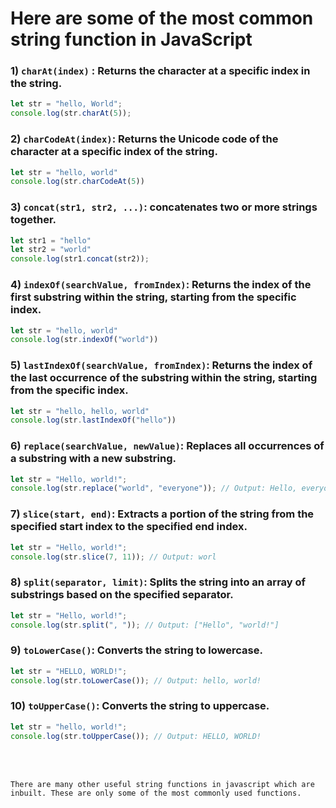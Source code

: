 # Here are some of the most common string function in JavaScript

### 1) `charAt(index)` : Returns the character at a specific index in the string.

``` javascript
let str = "hello, World";
console.log(str.charAt(5));
```    


### 2) `charCodeAt(index)`:  Returns the Unicode code of the character at a specific index of the string.

``` javascript 
let str = "hello, world"
console.log(str.charCodeAt(5))
```

### 3) `concat(str1, str2, ...)`: concatenates two or more strings together.

```javascript
let str1 = "hello"
let str2 = "world"
console.log(str1.concat(str2));
```

### 4) `indexOf(searchValue, fromIndex)`: Returns the index of the first substring within the string, starting from the specific index.
```javascript
let str = "hello, world"
console.log(str.indexOf("world"))
```

### 5) `lastIndexOf(searchValue, fromIndex)`: Returns the index of the last occurrence of the substring within the string, starting from the specific index.
```javascript 
let str = "hello, hello, world"
console.log(str.lastIndexOf("hello"))
```

### 6) `replace(searchValue, newValue)`: Replaces all occurrences of a substring with a new substring.
```javascript
let str = "Hello, world!";
console.log(str.replace("world", "everyone")); // Output: Hello, everyone!
```

### 7) `slice(start, end)`: Extracts a portion of the string from the specified start index to the specified end index.
```javascript
let str = "Hello, world!";
console.log(str.slice(7, 11)); // Output: worl
```

### 8) `split(separator, limit)`: Splits the string into an array of substrings based on the specified separator.
```javascript
let str = "Hello, world!";
console.log(str.split(", ")); // Output: ["Hello", "world!"]
```

### 9) `toLowerCase()`: Converts the string to lowercase.
```javascript
let str = "HELLO, WORLD!";
console.log(str.toLowerCase()); // Output: hello, world!
```

### 10)  `toUpperCase()`: Converts the string to uppercase.
```javascript
let str = "hello, world!";
console.log(str.toUpperCase()); // Output: HELLO, WORLD!
```
<br>
<br>


    There are many other useful string functions in javascript which are inbuilt. These are only some of the most commonly used functions. 